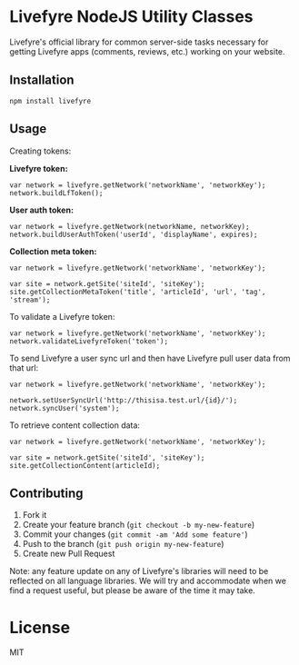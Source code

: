 # Livefyre NodeJS Utility Classes


Livefyre's official library for common server-side tasks necessary for getting Livefyre apps (comments, reviews, etc.) working on your website.

## Installation

    npm install livefyre

## Usage

Creating tokens:

**Livefyre token:**

```node
var network = livefyre.getNetwork('networkName', 'networkKey');
network.buildLfToken();
```

**User auth token:**

```node
var network = livefyre.getNetwork(networkName, networkKey);
network.buildUserAuthToken('userId', 'displayName', expires);
```

**Collection meta token:**

```node
var network = livefyre.getNetwork('networkName', 'networkKey');

var site = network.getSite('siteId', 'siteKey');
site.getCollectionMetaToken('title', 'articleId', 'url', 'tag', 'stream');
```

To validate a Livefyre token:

```node
var network = livefyre.getNetwork('networkName', 'networkKey');
network.validateLivefyreToken('token');
```

To send Livefyre a user sync url and then have Livefyre pull user data from that url:

```node
var network = livefyre.getNetwork('networkName', 'networkKey');

network.setUserSyncUrl('http://thisisa.test.url/{id}/');
network.syncUser('system');
```

To retrieve content collection data:

```node
var network = livefyre.getNetwork('networkName', 'networkKey');

var site = network.getSite('siteId', 'siteKey');
site.getCollectionContent(articleId);
```

## Contributing

1. Fork it
2. Create your feature branch (`git checkout -b my-new-feature`)
3. Commit your changes (`git commit -am 'Add some feature'`)
4. Push to the branch (`git push origin my-new-feature`)
5. Create new Pull Request

Note: any feature update on any of Livefyre's libraries will need to be reflected on all language libraries. We will try and accommodate when we find a request useful, but please be aware of the time it may take.

License
=======

MIT